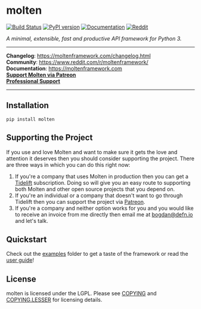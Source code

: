 # molten

[![Build Status](https://travis-ci.org/Bogdanp/molten.svg?branch=master)](https://travis-ci.org/Bogdanp/molten)
[![PyPI version](https://badge.fury.io/py/molten.svg)](https://badge.fury.io/py/molten)
[![Documentation](https://img.shields.io/badge/doc-latest-brightgreen.svg)](https://moltenframework.com)
[![Reddit](https://img.shields.io/badge/discuss-online-orange.svg)](https://www.reddit.com/r/moltenframework/)

*A minimal, extensible, fast and productive API framework for Python 3.*

<hr/>

**Changelog**: https://moltenframework.com/changelog.html <br/>
**Community**: https://www.reddit.com/r/moltenframework/ <br/>
**Documentation**: https://moltenframework.com <br/>
[**Support Molten via Patreon**](https://patreon.com/popabogdanp) <br/>
[**Professional Support**](https://tidelift.com/subscription/pkg/pypi-molten?utm_source=pypi-molten&utm_medium=referral&utm_campaign=readme)

<hr/>


## Installation

    pip install molten


## Supporting the Project

If you use and love Molten and want to make sure it gets the love
and attention it deserves then you should consider supporting the
project.  There are three ways in which you can do this right now:

1. If you're a company that uses Molten in production then you can
   get a [Tidelift] subscription.  Doing so will give you an easy
   route to supporting both Molten and other open source projects
   that you depend on.
2. If you're an individual or a company that doesn't want to go
   through Tidelift then you can support the project via [Patreon].
3. If you're a company and neither option works for you and you would
   like to receive an invoice from me directly then email me at
   bogdan@defn.io and let's talk.

[Tidelift]: https://tidelift.com/subscription/pkg/pypi-molten?utm_source=pypi-molten&utm_medium=referral&utm_campaign=readme
[Patreon]: https://patreon.com/popabogdanp


## Quickstart

Check out the [examples] folder to get a taste of the framework or
read the [user guide]!


## License

molten is licensed under the LGPL.  Please see [COPYING] and
[COPYING.LESSER] for licensing details.

[COPYING.LESSER]: https://github.com/Bogdanp/molten/blob/master/COPYING.LESSER
[COPYING]: https://github.com/Bogdanp/molten/blob/master/COPYING
[examples]: https://github.com/Bogdanp/molten/blob/master/examples
[user guide]: https://moltenframework.com/guide.html
